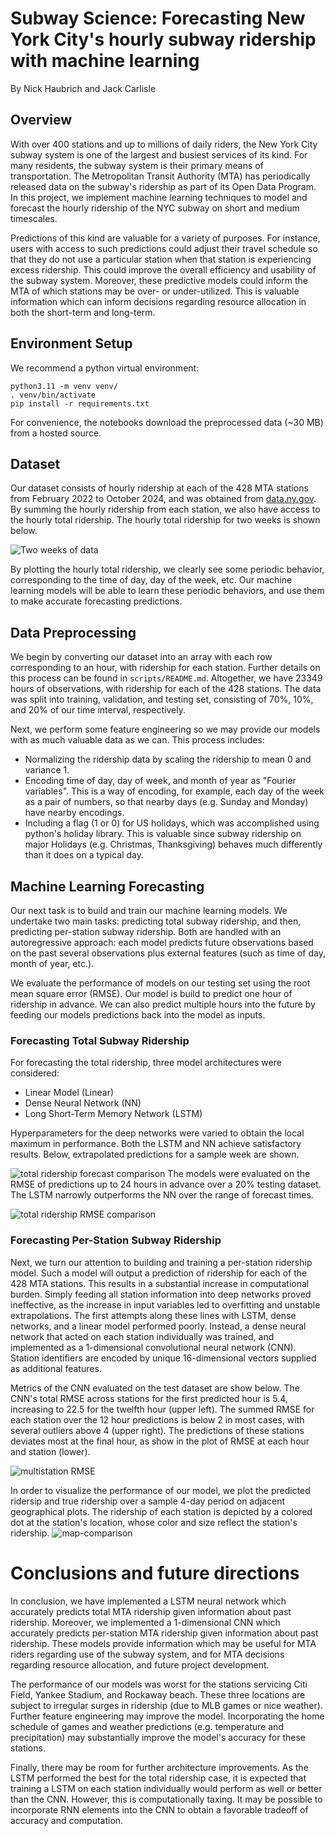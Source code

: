# Subway Science: Forecasting New York City's hourly subway ridership with machine learning

By Nick Haubrich and Jack Carlisle 

## Overview

With over 400 stations and up to millions of daily riders, the New York City subway system is one of the largest and busiest services of its kind. For many residents, the subway system is their primary means of transportation. The Metropolitan Transit Authority (MTA) has periodically released data on the subway's ridership as part of its Open Data Program. In this project, we implement machine learning techniques to model and forecast the hourly ridership of the NYC subway on short and medium timescales.

Predictions of this kind are valuable for a variety of purposes. For instance, users with access to such predictions could adjust their travel schedule so that they do not use a particular station when that station is experiencing excess ridership. This could improve the overall efficiency and usability of the subway system. Moreover, these predictive models could inform the MTA of which stations may be over- or under-utilized. This is valuable information which can inform decisions regarding resource allocation in both the short-term and long-term.

## Environment Setup
We recommend a python virtual environment:
```
python3.11 -m venv venv/
. venv/bin/activate
pip install -r requirements.txt
```
For convenience, the notebooks download the preprocessed data (~30 MB) from a hosted source.

## Dataset
Our dataset consists of hourly ridership at each of the 428 MTA stations from February 2022 to October 2024, and was obtained from [data.ny.gov](https://data.ny.gov/Transportation/MTA-Subway-Hourly-Ridership-Beginning-July-2020/wujg-7c2s/about_data). By summing the hourly ridership from each station, we also have access to the hourly total ridership. The hourly total ridership for two weeks is shown below. 

![Two weeks of data](plots/2weeksofridership.png)

By plotting the hourly total ridership, we clearly see some periodic behavior, corresponding to the time of day, day of the week, etc. Our machine learning models will be able to learn these periodic behaviors, and use them to make accurate forecasting predictions.

## Data Preprocessing
We begin by converting our dataset into an array with each row corresponding to an hour, with ridership for each station. Further details on this process can be found in `scripts/README.md`. Altogether, we have 23349 hours of observations, with ridership for each of the 428 stations. The data was split into training, validation, and testing set, consisting of 70%, 10%, and 20% of our time interval, respectively. 

Next, we perform some feature engineering so we may provide our models with as much valuable data as we can. This process includes:

- Normalizing the ridership data by scaling the ridership to mean 0 and variance 1.
- Encoding time of day, day of week, and month of year as "Fourier variables". This is a way of encoding, for example, each day of the week as a pair of numbers, so that nearby days (e.g. Sunday and Monday) have nearby encodings.
- Including a flag (1 or 0) for US holidays, which was accomplished using python's holiday library. This is valuable since subway ridership on major Holidays (e.g. Christmas, Thanksgiving) behaves much differently than it does on a typical day. 

## Machine Learning Forecasting
Our next task is to build and train our machine learning models. We undertake two main tasks: predicting total subway ridership, and then, predicting per-station subway ridership. Both are handled with an autoregressive approach: each model predicts future observations based on the past several observations plus external features (such as time of day, month of year, etc.).

We evaluate the performance of models on our testing set using the root mean square error (RMSE). Our model is build to predict one hour of ridership in advance. We can also predict multiple hours into the future by feeding our models predictions back into the model as inputs.

### Forecasting Total Subway Ridership
For forecasting the total ridership, three model architectures were considered:

 - Linear Model (Linear)
 - Dense Neural Network (NN)
 - Long Short-Term Memory Network (LSTM)

Hyperparameters for the deep networks were varied to obtain the local maximum in performance. Both the LSTM and NN achieve satisfactory results. Below, extrapolated predictions for a sample week are shown.


![total ridership forecast comparison](plots/totalRidershipWeekComparison.png)
The models were evaluated on the RMSE of predictions up to 24 hours in advance over a 20% testing dataset. The LSTM narrowly outperforms the NN over the range of forecast times.

![total ridership RMSE comparison](plots/totalRidershipRMSEComparison.png)

### Forecasting Per-Station Subway Ridership

Next, we turn our attention to building and training a per-station ridership model. Such a model will output a prediction of ridership for each of the 428 MTA stations. This results in a substantial increase in computational burden. Simply feeding all station information into deep networks proved ineffective, as the increase in input variables led to overfitting and unstable extrapolations. The first attempts along these lines with LSTM, dense networks, and a linear model performed poorly. Instead, a dense neural network that acted on each station individually was trained, and implemented as a 1-dimensional convolutional neural network (CNN). Station identifiers are encoded by unique 16-dimensional vectors supplied as additional features. 

Metrics of the CNN evaluated on the test dataset are show below. The CNN's total RMSE across stations for the first predicted hour is 5.4, increasing to 22.5 for the twelfth hour (upper left). The summed RMSE for each station over the 12 hour predictions is below 2 in most cases, with several outliers above 4 (upper right). The predictions of these stations deviates most at the final hour, as show in the plot of RMSE at each hour and station (lower).

![multistation RMSE](plots/multistationRMSE.png)

In order to visualize the performance of our model, we plot the predicted ridersip and true ridership over a sample 4-day period on adjacent geographical plots. The ridership of each station is depicted by a colored dot at the station's location, whose color and size reflect the station's ridership.
![map-comparison](plots/mergedMTAanimation.gif)

# Conclusions and future directions

In conclusion, we have implemented a LSTM neural network which accurately predicts total MTA ridership given information about past ridership. Moreover, we implemented a 1-dimensional CNN which accurately predicts per-station MTA ridership given information about past ridership. These models provide information which may be useful for MTA riders regarding use of the subway system, and for MTA decisions regarding resource allocation, and future project development. 

The performance of our models was worst for the stations servicing Citi Field, Yankee Stadium, and Rockaway beach. These three locations are subject to irregular surges in ridership (due to MLB games or nice weather). Further feature engineering may improve the model. Incorporating the home schedule of games and weather predictions (e.g. temperature and precipitation) may substantially improve the model's accuracy for these stations.

Finally, there may be room for further architecture improvements. As the LSTM performed the best for the total ridership case, it is expected that training a LSTM on each station individually would perform as well or better than the CNN. However, this is computationally taxing. It may be possible to incorporate RNN elements into the CNN to obtain a favorable tradeoff of accuracy and computation.



